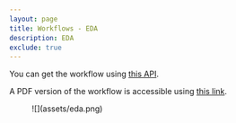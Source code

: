 ```yaml
---
layout: page
title: Workflows - EDA
description: EDA
exclude: true
---
```



You can get the workflow using [this API]({{site.base_url}}/api/workflows/data-quality-and-summary.json).

A PDF version of the workflow is accessible using [this link](assets/eda.pdf).

<figure markdown="1">
![](assets/eda.png)
</figure>
